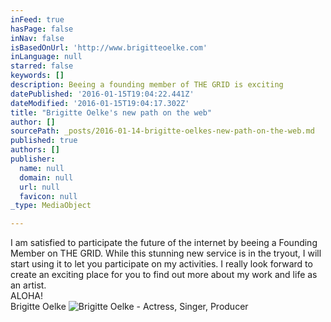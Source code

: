 ```yaml
---
inFeed: true
hasPage: false
inNav: false
isBasedOnUrl: 'http://www.brigitteoelke.com'
inLanguage: null
starred: false
keywords: []
description: Beeing a founding member of THE GRID is exciting
datePublished: '2016-01-15T19:04:22.441Z'
dateModified: '2016-01-15T19:04:17.302Z'
title: "Brigitte Oelke's new path on the web"
author: []
sourcePath: _posts/2016-01-14-brigitte-oelkes-new-path-on-the-web.md
published: true
authors: []
publisher:
  name: null
  domain: null
  url: null
  favicon: null
_type: MediaObject

---
```

I am satisfied to participate the future of the internet by beeing a Founding Member on THE GRID. While this stunning new service is in the tryout, I will start using it to let you participate on my activities. I really look forward to create an exciting place for you to find out more about my work and life as an artist.   
ALOHA!   
Brigitte Oelke
![Brigitte Oelke - Actress, Singer, Producer](https://s3-us-west-2.amazonaws.com/the-grid-img/p/5ff4ef0c62d3df4d270ec0e4a3d5e38facbf4f51.jpg)